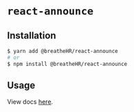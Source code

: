 # `react-announce`

## Installation

```sh
$ yarn add @breatheHR/react-announce
# or
$ npm install @breatheHR/react-announce
```

## Usage

View docs [here](https://radix-ui.com/primitives/docs/utilities/announce).
